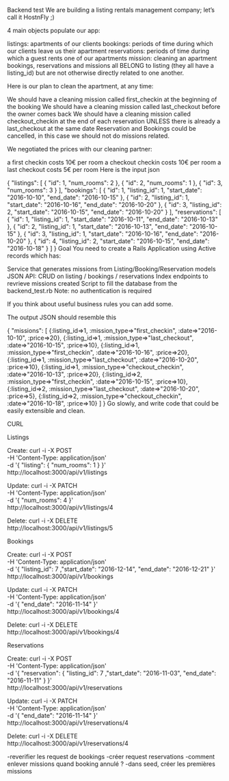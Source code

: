 Backend test
We are building a listing rentals management company; let’s call it HostnFly ;)

4 main objects populate our app:

listings: apartments of our clients
bookings: periods of time during which our clients leave us their apartment
reservations: periods of time during which a guest rents one of our apartments
mission: cleaning an apartment
bookings, reservations and missions all BELONG to listing (they all have a listing_id) but are not otherwise directly related to one another.

Here is our plan to clean the apartment, at any time:

We should have a cleaning mission called first_checkin at the beginning of the booking
We should have a cleaning mission called last_checkout before the owner comes back
We should have a cleaning mission called checkout_checkin at the end of each reservation UNLESS there is already a last_checkout at the same date
Reservation and Bookings could be cancelled, in this case we should not do missions related.

We negotiated the prices with our cleaning partner:

a first checkin costs 10€ per room
a checkout checkin costs 10€ per room
a last checkout costs 5€ per room
Here is the input json

{
  "listings": [
    { "id": 1, "num_rooms": 2 },
    { "id": 2, "num_rooms": 1 },
    { "id": 3, "num_rooms": 3 }
  ],
  "bookings": [
    { "id": 1, "listing_id": 1, "start_date": "2016-10-10", "end_date": "2016-10-15" },
    { "id": 2, "listing_id": 1, "start_date": "2016-10-16", "end_date": "2016-10-20" },
    { "id": 3, "listing_id": 2, "start_date": "2016-10-15", "end_date": "2016-10-20" }
  ],
  "reservations": [
    { "id": 1, "listing_id": 1, "start_date": "2016-10-11", "end_date": "2016-10-13" },
    { "id": 2, "listing_id": 1, "start_date": "2016-10-13", "end_date": "2016-10-15" },
    { "id": 3, "listing_id": 1, "start_date": "2016-10-16", "end_date": "2016-10-20" },
    { "id": 4, "listing_id": 2, "start_date": "2016-10-15", "end_date": "2016-10-18" }
  ]
}
Goal
You need to create a Rails Application using Active records which has:

Service that generates missions from Listing/Booking/Reservation models
JSON API:
CRUD on listing / bookings / reservations
Index endpoints to revrieve missions created
Script to fill the database from the backend_test.rb
Note: no authentication is required

If you think about useful business rules you can add some.

The output JSON should resemble this

{
  "missions": [
    {:listing_id=>1, :mission_type=>"first_checkin", :date=>"2016-10-10", :price=>20},
    {:listing_id=>1, :mission_type=>"last_checkout", :date=>"2016-10-15", :price=>10},
    {:listing_id=>1, :mission_type=>"first_checkin", :date=>"2016-10-16", :price=>20},
    {:listing_id=>1, :mission_type=>"last_checkout", :date=>"2016-10-20", :price=>10},
    {:listing_id=>1, :mission_type=>"checkout_checkin", :date=>"2016-10-13", :price=>20},
    {:listing_id=>2, :mission_type=>"first_checkin", :date=>"2016-10-15", :price=>10},
    {:listing_id=>2, :mission_type=>"last_checkout", :date=>"2016-10-20", :price=>5},
    {:listing_id=>2, :mission_type=>"checkout_checkin", :date=>"2016-10-18", :price=>10}
  ]
}
Go slowly, and write code that could be easily extensible and clean.

CURL

Listings

Create:
curl -i -X POST \
     -H 'Content-Type: application/json'    \
     -d '{ "listing": { "num_rooms": 1 } }' \
     http://localhost:3000/api/v1/listings


Update:
curl -i -X PATCH \
       -H 'Content-Type: application/json' \
       -d '{  "num_rooms": 4 }'\
       http://localhost:3000/api/v1/listings/4

Delete:
curl -i -X DELETE                               \
     http://localhost:3000/api/v1/listings/5


Bookings

Create:
curl -i -X POST \
     -H 'Content-Type: application/json'    \
     -d '{ "listing_id": 7 ,"start_date": "2016-12-14", "end_date": "2016-12-21" }' \
     http://localhost:3000/api/v1/bookings


Update:
curl -i -X PATCH \
       -H 'Content-Type: application/json' \
       -d '{  "end_date": "2016-11-14" }'\
       http://localhost:3000/api/v1/bookings/4

Delete:
curl -i -X DELETE                               \
     http://localhost:3000/api/v1/bookings/4


Reservations

Create:
curl -i -X POST \
     -H 'Content-Type: application/json'    \
     -d '{ "reservation": { "listing_id": 7 ,"start_date": "2016-11-03", "end_date": "2016-11-11" } }' \
     http://localhost:3000/api/v1/reservations


Update:
curl -i -X PATCH \
       -H 'Content-Type: application/json' \
       -d '{  "end_date": "2016-11-14" }'\
       http://localhost:3000/api/v1/reservations/4

Delete:
curl -i -X DELETE                               \
     http://localhost:3000/api/v1/reservations/4

-reverifier les request de bookings
-créer request reservations
-comment enlever missions quand booking annulé ?
-dans seed, créer les premières missions
